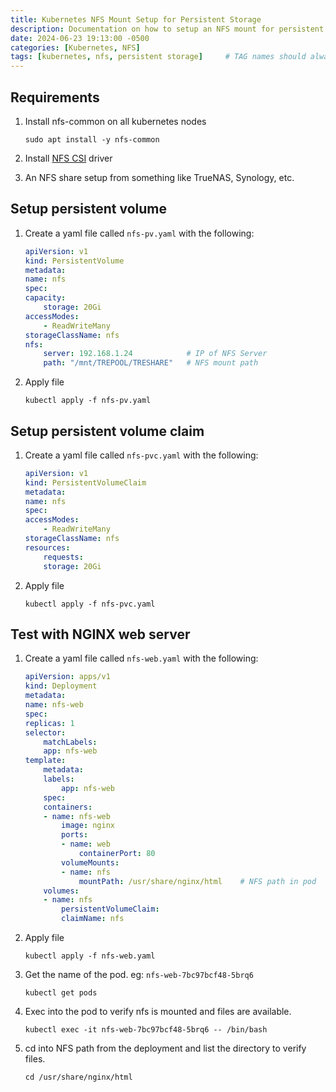 ```yaml
---
title: Kubernetes NFS Mount Setup for Persistent Storage
description: Documentation on how to setup an NFS mount for persistent storage in any kubernetes deployment.
date: 2024-06-23 19:13:00 -0500
categories: [Kubernetes, NFS]
tags: [kubernetes, nfs, persistent storage]     # TAG names should always be lowercase
---
```


## Requirements
1. Install nfs-common on all kubernetes nodes
    ```
    sudo apt install -y nfs-common
    ```

2. Install [NFS CSI](https://github.com/kubernetes-csi/csi-driver-nfs) driver

3. An NFS share setup from something like TrueNAS, Synology, etc.


## Setup persistent volume
1. Create a yaml file called `nfs-pv.yaml` with the following:
    ```yaml
    apiVersion: v1
    kind: PersistentVolume
    metadata:
    name: nfs
    spec:
    capacity:
        storage: 20Gi
    accessModes:
        - ReadWriteMany
    storageClassName: nfs
    nfs:
        server: 192.168.1.24            # IP of NFS Server
        path: "/mnt/TREPOOL/TRESHARE"   # NFS mount path 
    ```

2. Apply file
    ```
    kubectl apply -f nfs-pv.yaml
    ```

## Setup persistent volume claim
1. Create a yaml file called `nfs-pvc.yaml` with the following:
    ```yaml
    apiVersion: v1
    kind: PersistentVolumeClaim
    metadata:
    name: nfs
    spec:
    accessModes:
        - ReadWriteMany
    storageClassName: nfs
    resources:
        requests:
        storage: 20Gi
    ```

2. Apply file
    ```
    kubectl apply -f nfs-pvc.yaml
    ```

## Test with NGINX web server
1. Create a yaml file called `nfs-web.yaml` with the following:
    ```yaml
    apiVersion: apps/v1
    kind: Deployment
    metadata:
    name: nfs-web
    spec:
    replicas: 1
    selector:
        matchLabels: 
        app: nfs-web
    template:
        metadata:
        labels:
            app: nfs-web
        spec:
        containers:
        - name: nfs-web
            image: nginx
            ports:
            - name: web
                containerPort: 80
            volumeMounts:
            - name: nfs
                mountPath: /usr/share/nginx/html    # NFS path in pod
        volumes:
        - name: nfs
            persistentVolumeClaim:
            claimName: nfs
    ```

2. Apply file
    ```
    kubectl apply -f nfs-web.yaml
    ```

3. Get the name of the pod. eg: `nfs-web-7bc97bcf48-5brq6`
    ```
    kubectl get pods
    ```

4. Exec into the pod to verify nfs is mounted and files are available.
    ```
    kubectl exec -it nfs-web-7bc97bcf48-5brq6 -- /bin/bash
    ```

5. cd into NFS path from the deployment and list the directory to verify files.
    ```
    cd /usr/share/nginx/html
    ```
